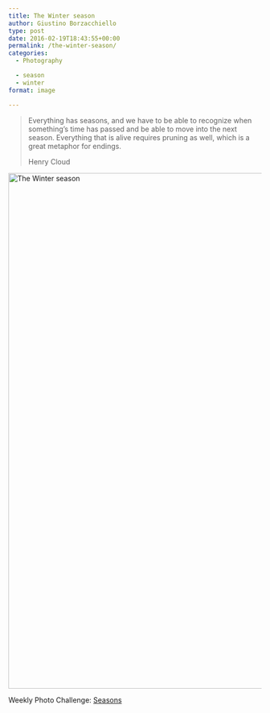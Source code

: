 ```yaml
---
title: The Winter season
author: Giustino Borzacchiello
type: post
date: 2016-02-19T18:43:55+00:00
permalink: /the-winter-season/
categories:
  - Photography

  - season
  - winter
format: image

---
```

> Everything has seasons, and we have to be able to recognize when something&#8217;s time has passed and be able to move into the next season. Everything that is alive requires pruning as well, which is a great metaphor for endings.
> 
> Henry Cloud

<a href="https://i2.wp.com/v1.giustino.blog/wp-content/uploads/2016/02/seasonal.jpg" rel="attachment wp-att-1354"><img class="aligncenter size-large wp-image-1354" src="https://i2.wp.com/v1.giustino.blog/wp-content/uploads/2016/02/seasonal-575x1024.jpg?resize=575%2C1024" alt="The Winter season" width="575" height="1024" srcset="https://i2.wp.com/v1.giustino.blog/wp-content/uploads/2016/02/seasonal.jpg?resize=575%2C1024&ssl=1 575w, https://i2.wp.com/v1.giustino.blog/wp-content/uploads/2016/02/seasonal.jpg?resize=168%2C300&ssl=1 168w, https://i2.wp.com/v1.giustino.blog/wp-content/uploads/2016/02/seasonal.jpg?w=898&ssl=1 898w" sizes="(max-width: 575px) 100vw, 575px" data-recalc-dims="1" /></a>

Weekly Photo Challenge: [Seasons][1]

 [1]: https://dailypost.wordpress.com/photo-challenges/seasons/